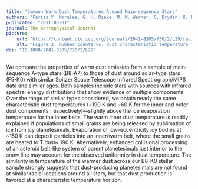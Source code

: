 ```yaml
---
title: "Common Warm Dust Temperatures Around Main-sequence Stars"
authors: "Farisa Y. Morales, G. H. Rieke, M. W. Werner, G. Bryden, K. R. Stapelfeldt, and K. Y. L. Su"
publicated: "2011-03-01"
journal: The Astrophysical Journal
picture:
    url: "https://content.cld.iop.org/journals/2041-8205/730/2/L29/revision1/apjl385219f2_lr.jpg"
    alt: "Figure 2. Number counts vs. dust characteristic temperature for the 19 solar-type sources (top) and 50 A-type sources (bottom) in bins of 20 K."
doi: "10.1088/2041-8205/730/2/L29"
---
```

We compare the properties of warm dust emission from a sample of main-sequence A-type stars (B8-A7) to those of dust around solar-type stars (F5-K0) with similar Spitzer Space Telescope Infrared Spectrograph/MIPS data and similar ages. Both samples include stars with sources with infrared spectral energy distributions that show evidence of multiple components. Over the range of stellar types considered, we obtain nearly the same characteristic dust temperatures (~190 K and ~60 K for the inner and outer dust components, respectively)—slightly above the ice evaporation temperature for the inner belts. The warm inner dust temperature is readily explained if populations of small grains are being released by sublimation of ice from icy planetesimals. Evaporation of low-eccentricity icy bodies at ~150 K can deposit particles into an inner/warm belt, where the small grains are heated to T dust~ 190 K. Alternatively, enhanced collisional processing of an asteroid belt-like system of parent planetesimals just interior to the snow line may account for the observed uniformity in dust temperature. The similarity in temperature of the warmer dust across our B8-K0 stellar sample strongly suggests that dust-producing planetesimals are not found at similar radial locations around all stars, but that dust production is favored at a characteristic temperature horizon.
